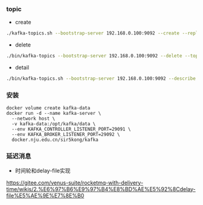 ### topic

* create

```bash
./kafka-topics.sh --bootstrap-server 192.168.0.100:9092 --create --replication-factor 1 --partitions 1 --topic topicName
```

* delete

```bash
./bin/kafka-topics --bootstrap-server 192.168.0.100:9092 --delete --topic topicName
```

* detail

```bash
./bin/kafka-topics.sh --bootstrap-server 192.168.0.100:9092 --describe --topic topicName
```

### 安装

```shell
docker volume create kafka-data
docker run -d --name kafka-server \
  --network host \
  -v kafka-data:/opt/kafka/data \
  --env KAFKA_CONTROLLER_LISTENER_PORT=29091 \
  --env KAFKA_BROKER_LISTENER_PORT=29092 \
  docker.nju.edu.cn/sir5kong/kafka
```

### 延迟消息

* 时间轮和delay-file实现

<https://gitee.com/venus-suite/rocketmq-with-delivery-time/wikis/2.%E6%97%B6%E9%97%B4%E8%BD%AE%E5%92%8Cdelay-file%E5%AE%9E%E7%8E%B0>
